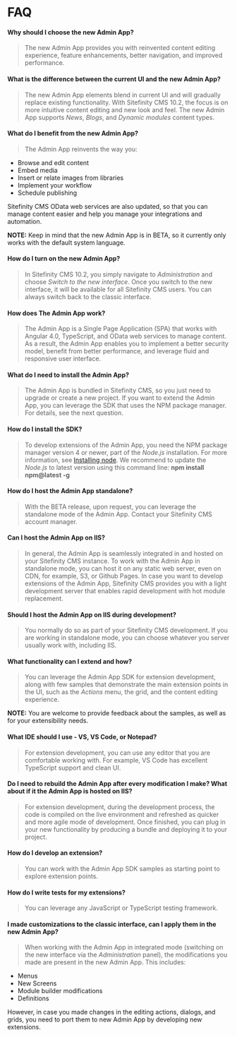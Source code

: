 
# FAQ

#### Why should I choose the new Admin App?

> The new Admin App provides you with reinvented content editing experience, feature enhancements, better navigation, and improved performance.

#### What is the difference between the current UI and the new Admin App?

> The new Admin App elements blend in current UI and will gradually replace existing functionality. With Sitefinity CMS 10.2, the focus is on more intuitive content editing and new look and feel. The new Admin App supports *News*, *Blogs*, and *Dynamic modules* content types.

#### What do I benefit from the new Admin App?

> The Admin App reinvents the way you:
* Browse and edit content
* Embed media
* Insert or relate images from libraries
* Implement your workflow
* Schedule publishing

Sitefinity CMS OData web services are also updated, so that you can manage content easier and help you manage your integrations and automation.

**NOTE:** Keep in mind that the new Admin App is in BETA, so it currently only works with the default system language.

#### How do I turn on the new Admin App?

> In Sitefinity CMS 10.2, you simply navigate to *Administration* and choose *Switch to the new interface*.
Once you switch to the new interface, it will be available for all Sitefinity CMS users. You can always switch back to the classic interface.

#### How does The Admin App work?

> The Admin App is a Single Page Application (SPA) that works with Angular 4.0, TypeScript, and OData web services to manage content. As a result, the Admin App enables you to implement a better security model, benefit from better performance, and leverage fluid and responsive user interface. 

#### What do I need to install the Admin App?

> The Admin App is bundled in Sitefinity CMS, so you just need to upgrade or create a new project. If you want to extend the Admin App, you can leverage the SDK that uses the NPM package manager. For details, see the next question.

#### How do I install the SDK?

> To develop extensions of the Admin App, you need the NPM package manager version 4 or newer, part of the *Node.js* installation. For more information, see [Installing node](https://docs.npmjs.com/getting-started/installing-node).
We recommend to update the *Node.js* to latest version using this command line:
**npm install npm@latest -g**

#### How do I host the Admin App standalone?

> With the BETA release, upon request, you can leverage the standalone mode of the Admin App. Contact your Sitefinity CMS account manager.

#### Can I host the Admin App on IIS?

> In general, the Admin App is seamlessly integrated in and hosted on your Sitefinity CMS instance. To work with the Admin App in standalone mode, you can host it on any static web server, even on CDN, for example, S3, or Github Pages.
In case you want to develop extensions of the Admin App, Sitefinity CMS provides you with a light development server that enables rapid development with hot module replacement.

#### Should I host the Admin App on IIS during development?

> You normally do so as part of your Sitefinity CMS development. If you are working in standalone mode, you can choose whatever you server usually work with, including IIS.

#### What functionality can I extend and how?

> You can leverage the Admin App SDK for extension development, along with few samples that demonstrate the main extension points in the UI, such as the *Actions* menu, the grid, and the content editing experience.

 **NOTE:** You are welcome to provide feedback about the samples, as well as for your extensibility needs.

#### What IDE should I use - VS, VS Code, or Notepad?

> For extension development, you can use any editor that you are comfortable working with. For example, VS Code has excellent TypeScript support and clean UI.

#### Do I need to rebuild the Admin App after every modification I make? What about if it the Admin App is hosted on IIS?

> For extension development, during the development process, the code is compiled on the live environment and refreshed as quicker and more agile mode of development. Once finished, you can plug in your new functionality by producing a bundle and deploying it to your project.

#### How do I develop an extension?

> You can work with the Admin App SDK samples as starting point to explore extension points.

#### How do I write tests for my extensions?

> You can leverage any JavaScript or TypeScript testing framework.

#### I made customizations to the classic interface, can I apply them in the new Admin App?

> When working with the Admin App in integrated mode (switching on the new interface via the *Administration* panel), the modifications you made are present in the new Admin App. This includes:
* Menus
* New Screens
* Module builder modifications
* Definitions

However, in case you made changes in the editing actions, dialogs, and grids, you need to port them to new Admin App by developing new extensions.
